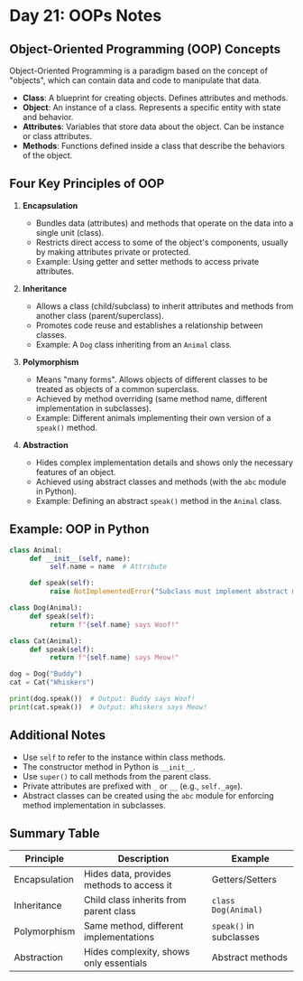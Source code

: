 # Day 21: OOPs Notes

## Object-Oriented Programming (OOP) Concepts

Object-Oriented Programming is a paradigm based on the concept of "objects", which can contain data and code to manipulate that data.

- **Class**: A blueprint for creating objects. Defines attributes and methods.
- **Object**: An instance of a class. Represents a specific entity with state and behavior.
- **Attributes**: Variables that store data about the object. Can be instance or class attributes.
- **Methods**: Functions defined inside a class that describe the behaviors of the object.

## Four Key Principles of OOP

1. **Encapsulation**
    - Bundles data (attributes) and methods that operate on the data into a single unit (class).
    - Restricts direct access to some of the object's components, usually by making attributes private or protected.
    - Example: Using getter and setter methods to access private attributes.

2. **Inheritance**
    - Allows a class (child/subclass) to inherit attributes and methods from another class (parent/superclass).
    - Promotes code reuse and establishes a relationship between classes.
    - Example: A `Dog` class inheriting from an `Animal` class.

3. **Polymorphism**
    - Means "many forms". Allows objects of different classes to be treated as objects of a common superclass.
    - Achieved by method overriding (same method name, different implementation in subclasses).
    - Example: Different animals implementing their own version of a `speak()` method.

4. **Abstraction**
    - Hides complex implementation details and shows only the necessary features of an object.
    - Achieved using abstract classes and methods (with the `abc` module in Python).
    - Example: Defining an abstract `speak()` method in the `Animal` class.

## Example: OOP in Python

```python
class Animal:
     def __init__(self, name):
          self.name = name  # Attribute

     def speak(self):
          raise NotImplementedError("Subclass must implement abstract method")

class Dog(Animal):
     def speak(self):
          return f"{self.name} says Woof!"

class Cat(Animal):
     def speak(self):
          return f"{self.name} says Meow!"

dog = Dog("Buddy")
cat = Cat("Whiskers")

print(dog.speak())  # Output: Buddy says Woof!
print(cat.speak())  # Output: Whiskers says Meow!
```

## Additional Notes

- Use `self` to refer to the instance within class methods.
- The constructor method in Python is `__init__`.
- Use `super()` to call methods from the parent class.
- Private attributes are prefixed with `_` or `__` (e.g., `self._age`).
- Abstract classes can be created using the `abc` module for enforcing method implementation in subclasses.

## Summary Table

| Principle      | Description                                      | Example                |
| -------------- | ------------------------------------------------ | ---------------------- |
| Encapsulation  | Hides data, provides methods to access it        | Getters/Setters        |
| Inheritance    | Child class inherits from parent class           | `class Dog(Animal)`    |
| Polymorphism   | Same method, different implementations           | `speak()` in subclasses|
| Abstraction    | Hides complexity, shows only essentials          | Abstract methods       |


